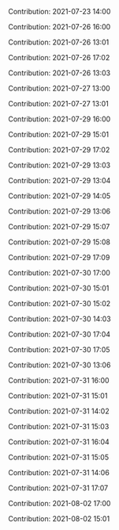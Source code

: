 Contribution: 2021-07-23 14:00

Contribution: 2021-07-26 16:00

Contribution: 2021-07-26 13:01

Contribution: 2021-07-26 17:02

Contribution: 2021-07-26 13:03

Contribution: 2021-07-27 13:00

Contribution: 2021-07-27 13:01

Contribution: 2021-07-29 16:00

Contribution: 2021-07-29 15:01

Contribution: 2021-07-29 17:02

Contribution: 2021-07-29 13:03

Contribution: 2021-07-29 13:04

Contribution: 2021-07-29 14:05

Contribution: 2021-07-29 13:06

Contribution: 2021-07-29 15:07

Contribution: 2021-07-29 15:08

Contribution: 2021-07-29 17:09

Contribution: 2021-07-30 17:00

Contribution: 2021-07-30 15:01

Contribution: 2021-07-30 15:02

Contribution: 2021-07-30 14:03

Contribution: 2021-07-30 17:04

Contribution: 2021-07-30 17:05

Contribution: 2021-07-30 13:06

Contribution: 2021-07-31 16:00

Contribution: 2021-07-31 15:01

Contribution: 2021-07-31 14:02

Contribution: 2021-07-31 15:03

Contribution: 2021-07-31 16:04

Contribution: 2021-07-31 15:05

Contribution: 2021-07-31 14:06

Contribution: 2021-07-31 17:07

Contribution: 2021-08-02 17:00

Contribution: 2021-08-02 15:01

